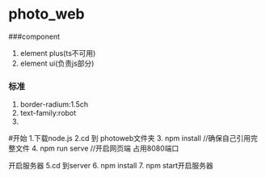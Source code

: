# photo_web

###component
1. element plus(ts不可用)
2. element ui(负责js部分)

### 标准
1. border-radium:1.5ch
2. text-family:robot
3. 

#开始
1.下载node.js
2.cd 到 photoweb文件夹
3. npm install //确保自己引用完整文件
4. npm run serve //开启网页端 占用8080端口
 
开启服务器
5.cd 到server 
6. npm install 
7. npm start开启服务器

